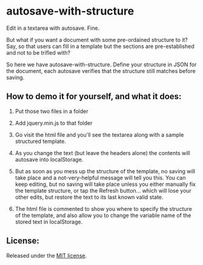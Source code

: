 autosave-with-structure
=======================

Edit in a textarea with autosave. Fine.

But what if you want a document with some pre-ordained structure to it?  Say, so that users can fill in a template but the sections are pre-established and not to be trifled with?

So here we have autosave-with-structure.  Define your structure in JSON for the document, each autosave verifies that the structure still matches before saving.

How to demo it for yourself, and what it does:
-------------------------

1. Put those two files in a folder

2. Add jquery.min.js to that folder

3. Go visit the html file and you'll see the textarea along with a sample structured template.  

4. As you change the text (but leave the headers alone) the contents will autosave into localStorage.  
 
5. But as soon as you mess up the structure of the template, no saving will take place and a not-very-helpful message will tell you this.  You can keep editing, but no saving will take place unless you either manually fix the template structure, or tap the Refresh button... which will lose your other edits, but restore the text to its last known valid state.

6. The html file is commented to show you where to specify the structure of the template, and also allow you to change the variable name of the stored text in localStorage.


License:
-------------------------
Released under the [MIT license](http://opensource.org/licenses/MIT).
